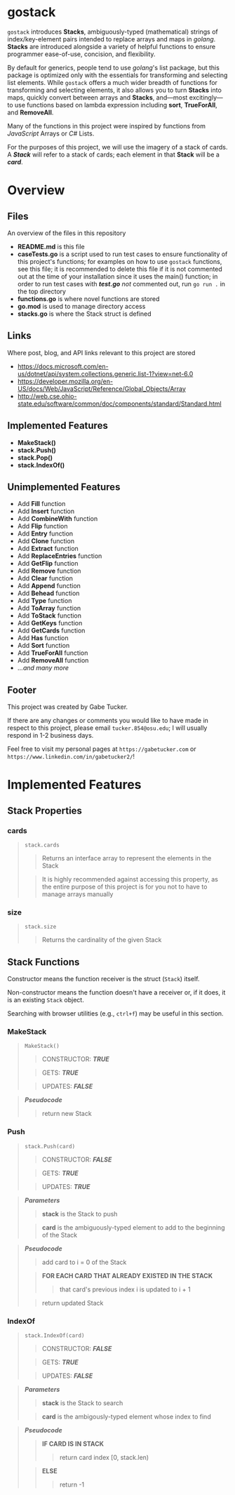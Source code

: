 # gostack
 `gostack` introduces **Stacks**, ambiguously-typed (mathematical) strings of index/key-element pairs intended to replace arrays and maps in *golang*.  **Stacks** are introduced alongside a variety of helpful functions to ensure programmer ease-of-use, concision, and flexibility.

 By default for generics, people tend to use *golang*'s list package, but this package is optimized only with the essentials for transforming and selecting list elements.  While `gostack` offers a much wider breadth of functions for transforming and selecting elements, it also allows you to turn **Stacks** into maps, quickly convert between arrays and **Stacks**, and—most excitingly—to use functions based on lambda expression including **sort**, **TrueForAll**, and **RemoveAll**.

 Many of the functions in this project were inspired by functions from *JavaScript* Arrays or *C#* Lists.

 For the purposes of this project, we will use the imagery of a stack of cards.  A ***Stack*** will refer to a stack of cards; each element in that **Stack** will be a ***card***.

<h1>Overview</h1>

 <h2>Files</h2>

 An overview of the files in this repository

 * **README.md** is this file
 * **caseTests.go** is a script used to run test cases to ensure functionality of this project's functions; for examples on how to use `gostack` functions, see this file; it is recommended to delete this file if it is not commented out at the time of your installation since it uses the main() function; in order to run test cases with ***test.go*** *not* commented out, run `go run .` in the top directory
 * **functions.go** is where novel functions are stored
 * **go.mod** is used to manage directory access
 * **stacks.go** is where the Stack struct is defined

 <h2>Links</h2>

 Where post, blog, and API links relevant to this project are stored

 * https://docs.microsoft.com/en-us/dotnet/api/system.collections.generic.list-1?view=net-6.0
 * https://developer.mozilla.org/en-US/docs/Web/JavaScript/Reference/Global_Objects/Array
 * http://web.cse.ohio-state.edu/software/common/doc/components/standard/Standard.html

 <h2>Implemented Features</h2>
 
 * **MakeStack()**
 * **stack.Push()**
 * **stack.Pop()**
 * **stack.IndexOf()**
 
 <h2>Unimplemented Features</h2>

 * Add **Fill** function
 * Add **Insert** function
 * Add **CombineWith** function
 * Add **Flip** function
 * Add **Entry** function
 * Add **Clone** function
 * Add **Extract** function
 * Add **ReplaceEntries** function
 * Add **GetFlip** function
 * Add **Remove** function
 * Add **Clear** function
 * Add **Append** function
 * Add **Behead** function
 * Add **Type** function
 * Add **ToArray** function
 * Add **ToStack** function
 * Add **GetKeys** function
 * Add **GetCards** function
 * Add **Has** function
 * Add **Sort** function
 * Add **TrueForAll** function
 * Add **RemoveAll** function
 * *...and many more*

<h2>Footer</h2>

This project was created by Gabe Tucker.

If there are any changes or comments you would like to have made in respect to this project, please email `tucker.854@osu.edu`; I will usually respond in 1-2 business days.

Feel free to visit my personal pages at `https://gabetucker.com` or `https://www.linkedin.com/in/gabetucker2/`!

<h1>Implemented Features</h1>

<h2>Stack Properties</h2>

<h3>cards</h3>

> `stack.cards`
>> Returns an interface array to represent the elements in the Stack
>
>> It is highly recommended against accessing this property, as the entire purpose of this project is for you not to have to manage arrays manually

<h3>size</h3>

> `stack.size`
>> Returns the cardinality of the given Stack

<h2>Stack Functions</h2>

 Constructor means the function receiver is the struct (`Stack`) itself.

 Non-constructor means the function doesn't have a receiver or, if it does, it is an existing `Stack` object.

 Searching with browser utilities (e.g., `ctrl+f`) may be useful in this section.

<h3>MakeStack</h3>

> `MakeStack()`
>> CONSTRUCTOR: ***TRUE***
>
>> GETS: ***TRUE***
>
>> UPDATES: ***FALSE***

> ***Pseudocode***
>> return new Stack

<h3>Push</h3>

> `stack.Push(card)`
>> CONSTRUCTOR: ***FALSE***
>
>> GETS: ***TRUE***
>
>> UPDATES: ***TRUE***

> ***Parameters***
>> **stack** is the Stack to push
>
>> **card** is the ambiguously-typed element to add to the beginning of the Stack

> ***Pseudocode***
>> add card to i = 0 of the Stack
>
>> **FOR EACH CARD THAT ALREADY EXISTED IN THE STACK**
>>> that card's previous index i is updated to i + 1
>
>> return updated Stack

<h3>IndexOf</h3>

> `stack.IndexOf(card)`
>> CONSTRUCTOR: ***FALSE***
>
>> GETS: ***TRUE***
>
>> UPDATES: ***FALSE***

> ***Parameters***
>> **stack** is the Stack to search
>
>> **card** is the ambigously-typed element whose index to find

> ***Pseudocode***
>> **IF CARD IS IN STACK**
>>> return card index [0, stack.len)
>
>> **ELSE**
>>> return -1
